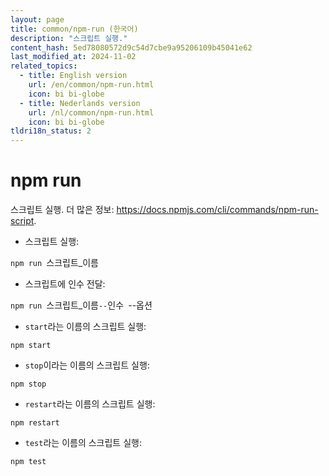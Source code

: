 ```yaml
---
layout: page
title: common/npm-run (한국어)
description: "스크립트 실행."
content_hash: 5ed78080572d9c54d7cbe9a95206109b45041e62
last_modified_at: 2024-11-02
related_topics:
  - title: English version
    url: /en/common/npm-run.html
    icon: bi bi-globe
  - title: Nederlands version
    url: /nl/common/npm-run.html
    icon: bi bi-globe
tldri18n_status: 2
---
```

# npm run

스크립트 실행.
더 많은 정보: <https://docs.npmjs.com/cli/commands/npm-run-script>.

- 스크립트 실행:

`npm run `<span class="tldr-var badge badge-pill bg-dark-lm bg-white-dm text-white-lm text-dark-dm font-weight-bold">스크립트_이름</span>

- 스크립트에 인수 전달:

`npm run `<span class="tldr-var badge badge-pill bg-dark-lm bg-white-dm text-white-lm text-dark-dm font-weight-bold">스크립트_이름</span>` -- `<span class="tldr-var badge badge-pill bg-dark-lm bg-white-dm text-white-lm text-dark-dm font-weight-bold">인수</span>` `<span class="tldr-var badge badge-pill bg-dark-lm bg-white-dm text-white-lm text-dark-dm font-weight-bold">--옵션</span>

- `start`라는 이름의 스크립트 실행:

`npm start`

- `stop`이라는 이름의 스크립트 실행:

`npm stop`

- `restart`라는 이름의 스크립트 실행:

`npm restart`

- `test`라는 이름의 스크립트 실행:

`npm test`
